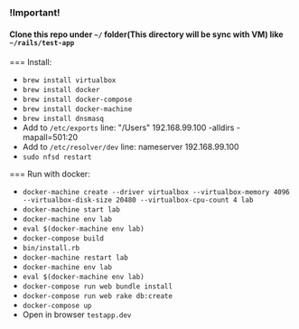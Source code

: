 ### !Important! 
#### Clone this repo under `~/` folder(This directory will be sync with VM) like `~/rails/test-app`

=== Install:
 - `brew install virtualbox`
 - `brew install docker`
 - `brew install docker-compose`
 - `brew install docker-machine`
 - `brew install dnsmasq`
 -  Add to `/etc/exports` line:  "/Users" 192.168.99.100 -alldirs -mapall=501:20
 -  Add to `/etc/resolver/dev` line: nameserver 192.168.99.100
 - `sudo nfsd restart`

=== Run with docker:
- `docker-machine create --driver virtualbox --virtualbox-memory 4096 --virtualbox-disk-size 20480 --virtualbox-cpu-count 4 lab`
- `docker-machine start lab`
- `docker-machine env lab`
- `eval $(docker-machine env lab)`
- `docker-compose build`
- `bin/install.rb`
- `docker-machine restart lab`
- `docker-machine env lab`
- `eval $(docker-machine env lab)`
- `docker-compose run web bundle install`
- `docker-compose run web rake db:create`
- `docker-compose up`
- Open in browser `testapp.dev`
